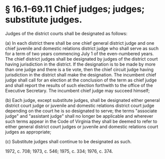 # § 16.1-69.11 Chief judges; judges; substitute judges.

<p>Judges of the district courts shall be designated as follows:</p><p>(a) In each district there shall be one chief general district judge and one chief juvenile and domestic relations district judge who shall serve as such for a term of two years commencing July 1 of the even-numbered years. The chief district judges shall be designated by judges of the district court having jurisdiction in the district. If the designation is to be made by more than one judge and there is a tie vote, then the chief circuit judge having jurisdiction in the district shall make the designation. The incumbent chief judge shall call for an election at the conclusion of the term as chief judge and shall report the results of such election forthwith to the office of the Executive Secretary. The incumbent chief judge may succeed himself;</p><p>(b) Each judge, except substitute judges, shall be designated either general district court judge or juvenile and domestic relations district court judge depending on the court he is so designated to serve; the terms "associate judge" and "assistant judge" shall no longer be applicable and wherever such terms appear in the Code of Virginia they shall be deemed to refer to either general district court judges or juvenile and domestic relations court judges as appropriate;</p><p>(c) Substitute judges shall continue to be designated as such.</p><p>1972, c. 708; 1973, c. 546; 1975, c. 334; 1976, c. 374.</p>